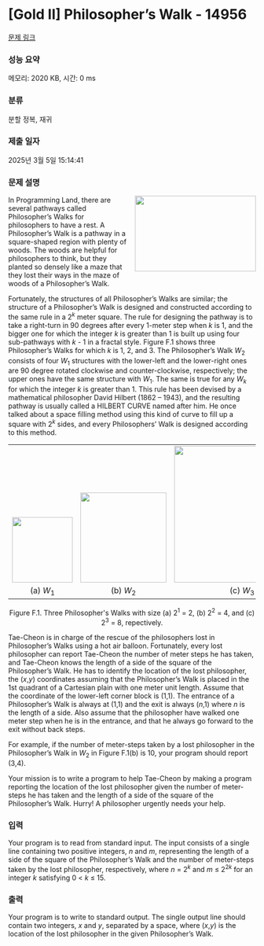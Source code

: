 # [Gold II] Philosopher’s Walk - 14956 

[문제 링크](https://www.acmicpc.net/problem/14956) 

### 성능 요약

메모리: 2020 KB, 시간: 0 ms

### 분류

분할 정복, 재귀

### 제출 일자

2025년 3월 5일 15:14:41

### 문제 설명

<p><img alt="" src="https://onlinejudgeimages.s3-ap-northeast-1.amazonaws.com/problem/14956/1.png" style="float:right; height:154px; margin-left:15px; width:246px">In Programming Land, there are several pathways called Philosopher’s Walks for philosophers to have a rest. A Philosopher’s Walk is a pathway in a square-shaped region with plenty of woods. The woods are helpful for philosophers to think, but they planted so densely like a maze that they lost their ways in the maze of woods of a Philosopher’s Walk.</p>

<p>Fortunately, the structures of all Philosopher’s Walks are similar; the structure of a Philosopher’s Walk is designed and constructed according to the same rule in a 2<em><sup>k</sup></em> meter square. The rule for designing the pathway is to take a right-turn in 90 degrees after every 1-meter step when <em>k</em> is 1, and the bigger one for which the integer <em>k</em> is greater than 1 is built up using four sub-pathways with <em>k</em> - 1 in a fractal style. Figure F.1 shows three Philosopher’s Walks for which <em>k</em> is 1, 2, and 3. The Philosopher’s Walk <em>W</em><sub>2</sub> consists of four <em>W</em><sub>1</sub> structures with the lower-left and the lower-right ones are 90 degree rotated clockwise and counter-clockwise, respectively; the upper ones have the same structure with <em>W</em><sub>1</sub>. The same is true for any <em>W<sub>k</sub></em> for which the integer <em>k</em> is greater than 1. This rule has been devised by a mathematical philosopher David Hilbert (1862 – 1943), and the resulting pathway is usually called a HILBERT CURVE named after him. He once talked about a space filling method using this kind of curve to fill up a square with 2<em><sup>k</sup></em> sides, and every Philosophers’ Walk is designed according to this method.</p>

<table class="table" style="width:100%">
	<tbody>
		<tr>
			<td style="text-align:center; width:33%; vertical-align:bottom"><img alt="" src="https://onlinejudgeimages.s3-ap-northeast-1.amazonaws.com/problem/14956/a.png" style="height:133px; width:123px"></td>
			<td style="text-align:center; width:33%; vertical-align:bottom"><img alt="" src="https://onlinejudgeimages.s3-ap-northeast-1.amazonaws.com/problem/14956/b.png" style="height:183px; width:175px"></td>
			<td style="text-align:center; width:34%; vertical-align:bottom"><img alt="" src="https://onlinejudgeimages.s3-ap-northeast-1.amazonaws.com/problem/14956/c.png" style="height:278px; width:276px"></td>
		</tr>
		<tr>
			<td style="text-align:center; width:33%">(a) <em>W</em><sub>1</sub></td>
			<td style="text-align:center; width:33%">(b) <em>W</em><sub>2</sub></td>
			<td style="text-align:center; width:34%">(c) <em>W</em><sub>3</sub></td>
		</tr>
	</tbody>
</table>

<p style="text-align:center">Figure F.1. Three Philosopher's Walks with size (a) 2<sup>1</sup> = 2, (b) 2<sup>2</sup> = 4, and (c) 2<sup>3</sup> = 8, repectively.</p>

<p>Tae-Cheon is in charge of the rescue of the philosophers lost in Philosopher’s Walks using a hot air balloon. Fortunately, every lost philosopher can report Tae-Cheon the number of meter steps he has taken, and Tae-Cheon knows the length of a side of the square of the Philosopher’s Walk. He has to identify the location of the lost philosopher, the (<em>x</em>,<em>y</em>) coordinates assuming that the Philosopher’s Walk is placed in the 1st quadrant of a Cartesian plain with one meter unit length. Assume that the coordinate of the lower-left corner block is (1,1). The entrance of a Philosopher’s Walk is always at (1,1) and the exit is always (<em>n</em>,1) where <em>n</em> is the length of a side. Also assume that the philosopher have walked one meter step when he is in the entrance, and that he always go forward to the exit without back steps.</p>

<p>For example, if the number of meter-steps taken by a lost philosopher in the Philosopher’s Walk in <em>W</em><sub>2</sub> in Figure F.1(b) is 10, your program should report (3,4).</p>

<p>Your mission is to write a program to help Tae-Cheon by making a program reporting the location of the lost philosopher given the number of meter-steps he has taken and the length of a side of the square of the Philosopher’s Walk. Hurry! A philosopher urgently needs your help.</p>

### 입력 

 <p>Your program is to read from standard input. The input consists of a single line containing two positive integers, <em>n</em> and <em>m</em>, representing the length of a side of the square of the Philosopher’s Walk and the number of meter-steps taken by the lost philosopher, respectively, where <em>n</em> = 2<em><sup>k</sup></em> and <em>m</em> ≤ 2<sup>2<em>k</em></sup> for an integer <em>k</em> satisfying 0 < <em>k</em> ≤ 15.</p>

### 출력 

 <p>Your program is to write to standard output. The single output line should contain two integers, <em>x</em> and <em>y</em>, separated by a space, where (<em>x</em>,<em>y</em>) is the location of the lost philosopher in the given Philosopher’s Walk.</p>

